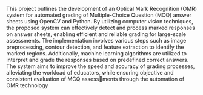 This project outlines the development of an Optical Mark Recognition (OMR) system for automated grading of Multiple-Choice Question (MCQ) answer sheets using OpenCV
and Python. By utilizing computer vision techniques, the proposed system can effectively detect and process marked responses on answer sheets, enabling efficient and reliable grading for large-scale assessments. The implementation involves various steps such as image preprocessing, contour detection, and feature extraction to identify the marked regions. Additionally, machine learning algorithms are utilized to interpret and grade the responses based on predefined correct answers. The system aims to improve the speed and accuracy of grading processes, alleviating the workload of educators, while ensuring objective and consistent evaluation of MCQ assessments through the automation of OMR technology
